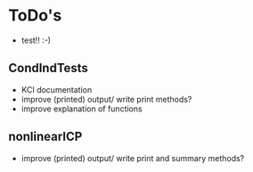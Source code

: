 # ToDo's

* test!! :-) 

## CondIndTests

* KCI documentation
* improve (printed) output/ write print methods?
* improve explanation of functions

## nonlinearICP
* improve (printed) output/ write print and summary methods?
